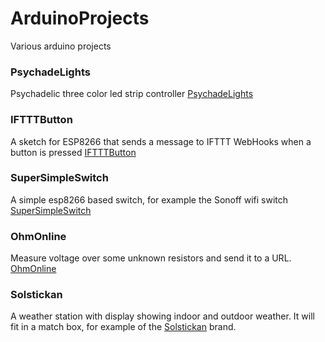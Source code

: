# ArduinoProjects

Various arduino projects

### PsychadeLights
Psychadelic three color led strip controller [PsychadeLights](PsychadeLights)

### IFTTTButton

A sketch for ESP8266 that sends a message to IFTTT WebHooks when a button is pressed [IFTTTButton](IFTTTButton)

### SuperSimpleSwitch

A simple esp8266 based switch, for example the Sonoff wifi switch [SuperSimpleSwitch](SuperSimpleSwitch)

### OhmOnline

Measure voltage over some unknown resistors and send it to a URL. [OhmOnline](OhmOnline)

### Solstickan

A weather station with display showing indoor and outdoor weather.
It will fit in a match box, for example of the [Solstickan](Solstickan) brand.
